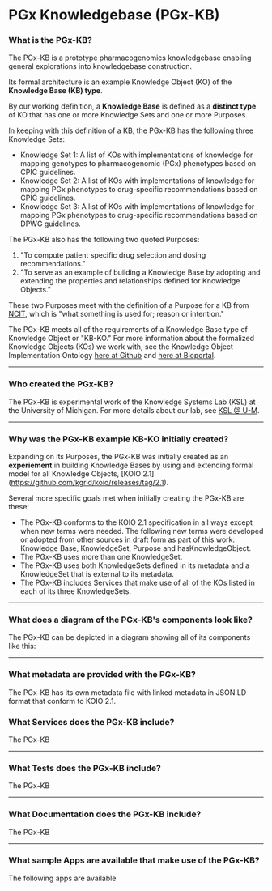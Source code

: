 # PGx Knowledgebase (PGx-KB)

### What is the PGx-KB?

The PGx-KB is a prototype pharmacogenomics knowledgebase enabling general explorations into knowledgebase construction.

Its formal architecture is an example Knowledge Object (KO) of the **Knowledge Base (KB) type**.

By our working definition, a **Knowledge Base** is defined as a **distinct type** of KO that has one or more Knowledge Sets and one or more Purposes.

In keeping with this definition of a KB, the PGx-KB has the following three Knowledge Sets:

- Knowledge Set 1: A list of KOs with implementations of knowledge for mapping genotypes to pharmacogenomic (PGx) phenotypes based on CPIC guidelines.
- Knowledge Set 2: A list of KOs with implementations of knowledge for mapping PGx phenotypes to drug-specific recommendations based on CPIC guidelines.
- Knowledge Set 3: A list of KOs with implementations of knowledge for mapping PGx phenotypes to drug-specific recommendations based on DPWG guidelines.

The PGx-KB also has the following two quoted Purposes:

1. "To compute patient specific drug selection and dosing recommendations."
2. "To serve as an example of building a Knowledge Base by adopting and extending the properties and relationships defined for Knowledge Objects." 

These two Purposes meet with the definition of a Purpose for a KB from [NCIT](https://ontobee.org/ontology/NCIT?iri=http://purl.obolibrary.org/obo/NCIT_C25634), which is "what something is used for; reason or intention."   

The PGx-KB meets all of the requirements of a Knowledge Base type of Knowledge Object or "KB-KO." For more information about the formalized Knowledge Objects (KOs) we work with, see the Knowledge Object Implementation Ontology [here at Github](https://github.com/kgrid/koio) and [here at Bioportal](https://bioportal.bioontology.org/ontologies/KOIO).

- - - 

### Who created the PGx-KB?

The PGx-KB is experimental work of the Knowledge Systems Lab (KSL) at the University of Michigan. For more details about our lab, see [KSL @ U-M](https://knowledge-systems.lab.medicine.umich.edu/).

- - - 

### Why was the PGx-KB example KB-KO initially created?

Expanding on its Purposes, the PGx-KB was initially created as an **experiement** in building Knowledge Bases by using and extending formal model for all Knowledge Objects, [KOIO 2.1] (https://github.com/kgrid/koio/releases/tag/2.1).

Several more specific goals met when initially creating the PGx-KB are these:

- The PGx-KB conforms to the KOIO 2.1 specification in all ways except when new terms were needed. The following new terms were developed or adopted from other sources in draft form as part of this work: Knowledge Base, KnowledgeSet, Purpose and hasKnowledgeObject.
- The PGx-KB uses more than one KnowledgeSet.
- The PGx-KB uses both KnowledgeSets defined in its metadata and a KnowledgeSet that is external to its metadata.
- The PGx-KB includes Services that make use of all of the KOs listed in each of its three KnowledgeSets. 

- - - 

### What does a diagram of the PGx-KB's components look like?

The PGx-KB can be depicted in a diagram showing all of its components like this:

- - - 

### What metadata are provided with the PGx-KB?

The PGx-KB has its own metadata file with linked metadata in JSON.LD format that conform to KOIO 2.1. 

### What Services does the PGx-KB include?

The PGx-KB 

- - - 

### What Tests does the PGx-KB include?

The PGx-KB

- - -

### What Documentation does the PGx-KB include?

The PGx-KB

- - - 

### What sample Apps are available that make use of the PGx-KB?

The following apps are available

 

